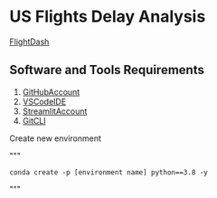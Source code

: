 # US Flights Delay Analysis
[FlightDash](https://cidowu-flightsdelay-flight-dash-a0m5bm.streamlit.app/)

## Software and Tools Requirements

1.  [GitHubAccount](https://github.com)
2.  [VSCodeIDE](https://code.visualstudio.com/)
3.  [StreamlitAccount](https://streamlit.io)
4.  [GitCLI](https://git-scm.com/book/en/v2/Getting-Started-The-Command-Line)


Create new environment

"""

    conda create -p [environment name] python==3.8 -y

"""


